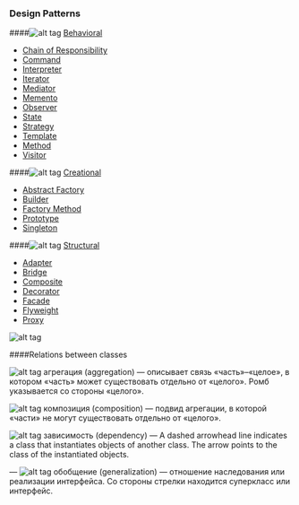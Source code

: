 ### Design Patterns



####![alt tag](https://habrastorage.org/getpro/habr/post_images/262/c9e/d92/262c9ed9247e232f099d35de841bf5d9.png) [Behavioral](https://github.com/olegre/DesignPatterns/tree/master/Behavioral/)
- [Chain of Responsibility](https://github.com/olegre/DesignPatterns/tree/master/Behavioral/ChainOfResponsobility)
- [Command](https://github.com/olegre/DesignPatterns/tree/master/Behavioral/Command)
- [Interpreter](https://github.com/olegre/DesignPatterns/tree/master/Behavioral/Interpreter)
- [Iterator](https://github.com/olegre/DesignPatterns/tree/master/Behavioral/Iterator)
- [Mediator](https://github.com/olegre/DesignPatterns/tree/master/Behavioral/Mediator)
- [Memento](https://github.com/olegre/DesignPatterns/tree/master/Behavioral/Memento)
- [Observer](https://github.com/olegre/DesignPatterns/tree/master/Behavioral/Observer)
- [State](https://github.com/olegre/DesignPatterns/tree/master/Behavioral/State)
- [Strategy](https://github.com/olegre/DesignPatterns/tree/master/Behavioral/Strategy)
- [Template](https://github.com/olegre/DesignPatterns/tree/master/Behavioral/Template)
- [Method](https://github.com/olegre/DesignPatterns/tree/master/Behavioral/Method)
- [Visitor](https://github.com/olegre/DesignPatterns/tree/master/Behavioral/Visitor)

####![alt tag](https://habrastorage.org/getpro/habr/post_images/8fd/16f/b0f/8fd16fb0fc58c0dc3291abe1d98abb12.png)  [Creational](https://github.com/olegre/DesignPatterns/tree/master/Creational/)
- [Abstract Factory](https://github.com/olegre/DesignPatterns/tree/master/Creational/AbstractFactory)
- [Builder](https://github.com/olegre/DesignPatterns/tree/master/Creational/Builder)
- [Factory Method](https://github.com/olegre/DesignPatterns/tree/master/Creational/FactoryMethod)
- [Prototype](https://github.com/olegre/DesignPatterns/tree/master/Creational/Prototype)
- [Singleton](https://github.com/olegre/DesignPatterns/tree/master/Creational/Singleton)


####![alt tag](https://habrastorage.org/getpro/habr/post_images/3d2/c67/1bf/3d2c671bfcaa92b6a7ee0eb185247dc8.png) [Structural](https://github.com/olegre/DesignPatterns/tree/master/Structural/)
- [Adapter](https://github.com/olegre/DesignPatterns/tree/master/Structural/Adapter)
- [Bridge](https://github.com/olegre/DesignPatterns/tree/master/Structural/Bridge)
- [Composite](https://github.com/olegre/DesignPatterns/tree/master/Structural/Composite)
- [Decorator](https://github.com/olegre/DesignPatterns/tree/master/Structural/Decorator)
- [Facade](https://github.com/olegre/DesignPatterns/tree/master/Structural/Facade)
- [Flyweight](https://github.com/olegre/DesignPatterns/tree/master/Structural/Flyweight)
- [Proxy](https://github.com/olegre/DesignPatterns/tree/master/Structural/Proxy)

![alt tag](https://habrastorage.org/getpro/habr/post_images/349/055/ba9/349055ba96e21b43c7d3e506d4920bc8.jpg)


####Relations between classes

 ![alt tag](https://habrastorage.org/getpro/habr/post_images/ca8/dca/2a5/ca8dca2a537a1ec8044e88984c3f8b02.png) агрегация (aggregation) — описывает связь «часть»–«целое», в котором «часть» может существовать отдельно от «целого». Ромб указывается со стороны «целого».

 ![alt tag](https://habrastorage.org/getpro/habr/post_images/4de/b17/e66/4deb17e6696fc05e610d73ca47b1a49a.png) композиция (composition) — подвид агрегации, в которой «части» не могут существовать отдельно от «целого».

 ![alt tag](https://habrastorage.org/getpro/habr/post_images/43b/4e7/9ac/43b4e79ac9d10a4f8b57859b019c7c24.png) зависимость (dependency) — A dashed arrowhead line indicates a class that instantiates objects of another
                                                                                                                                            class. The arrow points to the class of the instantiated objects.


 — ![alt tag](https://habrastorage.org/getpro/habr/post_images/aa6/efe/a5f/aa6efea5f552569c7fa6ce4e5603e684.png) обобщение (generalization) — отношение наследования или реализации интерфейса. Со стороны стрелки находится суперкласс или интерфейс.
